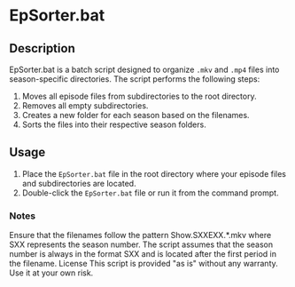# EpSorter.bat

## Description

EpSorter.bat is a batch script designed to organize `.mkv` and `.mp4` files into season-specific directories. The script performs the following steps:

1. Moves all episode files from subdirectories to the root directory.
2. Removes all empty subdirectories.
3. Creates a new folder for each season based on the filenames.
4. Sorts the files into their respective season folders.

## Usage

1. Place the `EpSorter.bat` file in the root directory where your episode files and subdirectories are located.
2. Double-click the `EpSorter.bat` file or run it from the command prompt.

### Notes

Ensure that the filenames follow the pattern Show.SXXEXX.*.mkv where SXX represents the season number.
The script assumes that the season number is always in the format SXX and is located after the first period in the filename.
License
This script is provided "as is" without any warranty. Use it at your own risk.
